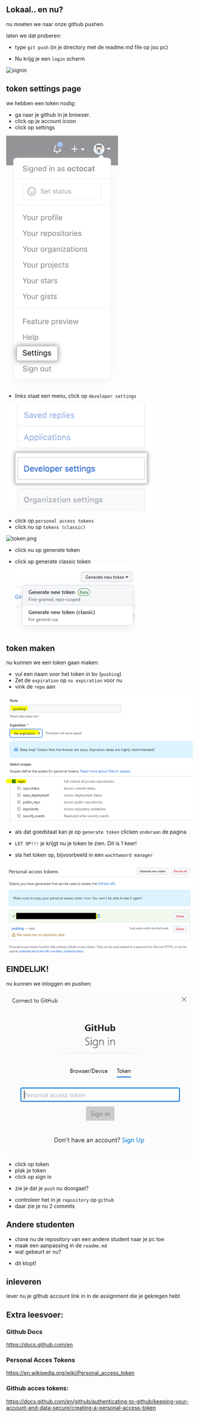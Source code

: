 
## Lokaal.. en nu?

nu moeten we naar onze github pushen.

laten we dat proberen:
- type `git push` (in je directory met de readme.md file op jou pc)

* Nu krijg je een `login` scherm

![signin](signin.png)

## token settings page

we hebben een token nodig:

- ga naar je github in je browser.
- click op je account icoon
- click op settings

![settings.png](img/settings.png)

- links staat een menu, click op `developer settings`

![devset](img/devset.png)


- click op `personal access tokens`
- click nu op `tokens (classic)`

![token.png](img/token.png)

- click nu op generate token

- click op generate classic token
![classic.png](img/classic.png)


## token maken

nu kunnen we een token gaan maken:

- vul een naam voor het token in bv (`pushing`)
- Zet de `expiration` op `no expiration` voor nu
- vink de `repo` aan

![newtoken.png](img/newtoken.png)

- als dat goedstaat kan je op `generate token` clicken `onderaan` de pagina

- `LET OP!!!` je krijgt nu je token te zien. Dit is 1 keer!
- sla het token op, bijvoorbeeld in een `wachtwoord manager`

![1time.png](img/1time.png)

## EINDELIJK!

nu kunnen we inloggen en pushen:

![login.png](img/login.png)

- click op token
- plak je token 
- click op sign in

* zie je dat je `push` nu doorgaat?
- controleer het in je `repository` op `github`
- daar zie je nu 2 commits


## Andere studenten

- clone nu de repository van een andere student naar je pc toe
- maak een aanpassing in de `readme.md`
- wat gebeurt er nu?

* dit klopt!

## inleveren

lever nu je github account link in in de assignment die je gekregen hebt

## Extra leesvoer:

### Github Docs
https://docs.github.com/en

### Personal Acces Tokens
https://en.wikipedia.org/wiki/Personal_access_token

### Github acces tokens:
https://docs.github.com/en/github/authenticating-to-github/keeping-your-account-and-data-secure/creating-a-personal-access-token
